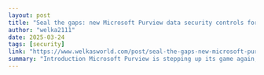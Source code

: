 ```yaml
---
layout: post
title: "Seal the gaps: new Microsoft Purview data security controls for the browser &#38; network"
author: "welka2111"
date: 2025-03-24
tags: [security]
link: "https://www.welkasworld.com/post/seal-the-gaps-new-microsoft-purview-data-security-controls-for-the-browser-network"
summary: "Introduction Microsoft Purview is stepping up its game again, and this time, they’re bringing data security to the network layer and..."
---
```

